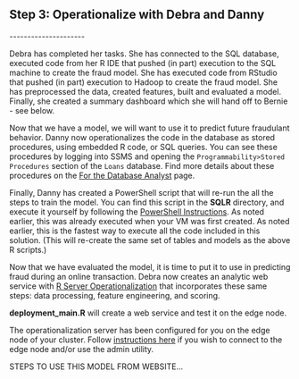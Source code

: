 

<h2> Step 3: Operationalize with Debra <span class="sql">and Danny</span></h2>
---------------------

Debra has completed her tasks.  <span class="sql">She has connected to the SQL database, executed code from her R IDE that pushed (in part) execution to the SQL machine to create the fraud model.
</span>
<span class="hdi">She has executed code from RStudio that pushed (in part) execution to Hadoop to create the fraud model.
</span> 
She has preprocessed the data, created features, built and evaluated a model.  Finally, she created a summary dashboard which she will hand off to Bernie - see below.
<p></p>

<div class="sql">
Now that we have a model, we will want to use it to predict future fraudulant behavior. Danny now operationalizes the code in the database as stored procedures, using embedded R code, or SQL queries.  You can see these procedures by logging into SSMS and opening the <code>Programmability>Stored Procedures</code> section of the <code>Loans</code> database.  Find more details about these procedures on the <a href="dba.html">For the Database Analyst</a> page.
<p></p>
Finally, Danny has created a PowerShell script that will re-run the all the steps to train the model.
You can find this script in the <strong>SQLR</strong> directory, and execute it yourself by following the <a href="Powershell_Instructions.html">PowerShell Instructions</a>.  
<span class="cig">As noted earlier, this was already executed when your VM was first created.
</span>
<span class="onp"> As noted earlier, this is the fastest way to execute all the code included in this solution.  (This will re-create the same set of tables and models as the above R scripts.)
</span>
</div>


<div class="hdi">
<p></p>
Now that we have evaluated the model, it is time to put it to use in predicting fraud during an online transaction. 
Debra now creates an analytic web service  with <a href="https://msdn.microsoft.com/en-us/microsoft-r/operationalize/about">R Server Operationalization</a> that incorporates these same steps: data processing, feature engineering, and scoring.
<p/>
 <strong>deployment_main.R</strong> will create a web service and test it on the edge node.  
<p/>
<div class="alert alert-info" role="alert">
The operationalization server has been configured for you on the edge node of your cluster.
Follow <a href="deployr.html">instructions here</a> if you wish to connect to the edge node and/or use the admin utility.
</div>
<p></p>
STEPS TO USE THIS MODEL FROM WEBSITE... 
<p></p>
</div>
